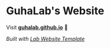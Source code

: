 
# GuhaLab's Website

Visit **[guhalab.github.io](https://guhalab.github.io)** 🚀

_Built with [Lab Website Template](https://greene-lab.gitbook.io/lab-website-template-docs)_

